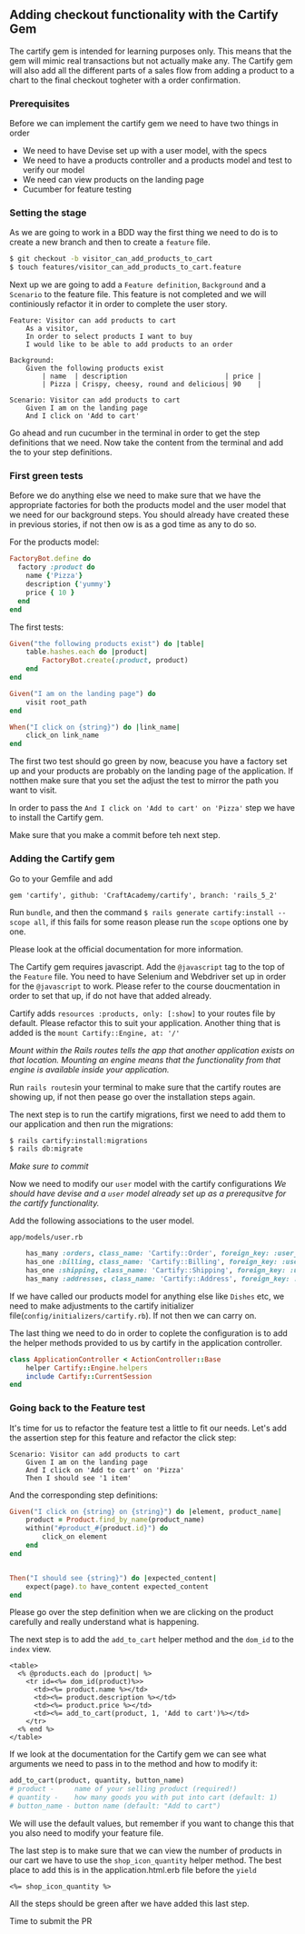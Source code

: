 ## Adding checkout functionality with the Cartify Gem

The cartify gem is intended for learning purposes only. This means that the gem will mimic real transactions but not actually make any. The Cartify gem will also add all the different parts of a sales flow from adding a product to a chart to the final checkout togheter with a order confirmation.

### Prerequisites

Before we can implement the cartify gem we need to have two things in order
- We need to have Devise set up with a user model, with the specs
- We need to have a products controller and a products model and test to verify our model
- We need can view products on the landing page
- Cucumber for feature testing

### Setting the stage
As we are going to work in a BDD way the first thing we need to do is to create a new branch and then to create a `feature` file.

```bash
$ git checkout -b visitor_can_add_products_to_cart
$ touch features/visitor_can_add_products_to_cart.feature
```

Next up we are going to add a `Feature definition`, `Background` and a `Scenario` to the feature file.
This feature is not completed and we will continiously refactor it in order to complete the user story.


```gherkin
Feature: Visitor can add products to cart
    As a visitor,
    In order to select products I want to buy
    I would like to be able to add products to an order

Background:
    Given the following products exist
        | name  | description                        | price |
        | Pizza | Crispy, cheesy, round and delicious| 90    |

Scenario: Visitor can add products to cart
    Given I am on the landing page
    And I click on 'Add to cart'
```

Go ahead and run cucumber in the terminal in order to get the step definitions that we need.
Now take the content from the terminal and add the to your step definitions.


### First green tests

Before we do anything else we need to make sure that we have the appropriate factories for both the products model and the user model that we need for our background steps. You should already have created these in previous stories, if not then ow is as a god time as any to do so.


For the products model:
```ruby
FactoryBot.define do
  factory :product do
    name {'Pizza'}
    description {'yummy'}
    price { 10 }
  end
end
```

The first tests:

```ruby
Given("the following products exist") do |table|
    table.hashes.each do |product|
        FactoryBot.create(:product, product)
    end
end

Given("I am on the landing page") do
    visit root_path
end

When("I click on {string}") do |link_name|
    click_on link_name
end
```

The first two test should go green by now, beacuse you have a factory set up and your products are probably on the landing page of the application. If notthen make sure that you set the adjust the test to mirror the path you want to visit.

In order to pass the `And I click on 'Add to cart' on 'Pizza'` step we have to install the Cartify gem.

Make sure that you make a commit before teh next step.

### Adding the Cartify gem

Go to your Gemfile and add
```
gem 'cartify', github: 'CraftAcademy/cartify', branch: 'rails_5_2'
```
Run `bundle`, and then the command `$ rails generate cartify:install --scope all`, if this fails for some reason please run the `scope` options one by one.

Please look at the official documentation for more information.

The Cartify gem requires javascript. Add the `@javascript` tag to the top of the `Feature` file. You need to have Selenium and Webdriver set up in order for the `@javascript` to work. Please refer to the course doucmentation in order to set that up, if do not have that added already.

Cartify adds `resources :products, only: [:show]` to your routes file by default. Please refactor this to suit your application. Another thing that is added is the `mount Cartify::Engine, at: '/'`

_Mount within the Rails routes tells the app that another application exists on that location. Mounting an engine means that the functionality from that engine is available inside your application._

Run `rails routes`in your terminal to make sure that the cartify routes are showing up, if not then pease go over the installation steps again.

The next step is to run the cartify migrations, first we need to add them to our application and then run the migrations:

```bash
$ rails cartify:install:migrations
$ rails db:migrate
```
_Make sure to commit_

Now we need to modify our `user` model with the cartify configurations
_We should have devise and a `user` model already set up as a prerequsitve for the cartify functionality._

Add the following associations to the user model.

`app/models/user.rb`

```ruby
    has_many :orders, class_name: 'Cartify::Order', foreign_key: :user_id
    has_one :billing, class_name: 'Cartify::Billing', foreign_key: :user_id
    has_one :shipping, class_name: 'Cartify::Shipping', foreign_key: :user_id
    has_many :addresses, class_name: 'Cartify::Address', foreign_key: :user_id
```

If we have called our products model for anything else like `Dishes` etc, we need to make adjustments to the cartify initializer file(`config/initializers/cartify.rb`). If not then we can carry on.

The last thing we need to do in order to coplete the configuration is to add the helper methods provided to us by cartify in the application controller.

```ruby
class ApplicationController < ActionController::Base
    helper Cartify::Engine.helpers
    include Cartify::CurrentSession
end
```


### Going back to the Feature test

It's time for us to refactor the feature test a little to fit our needs.
Let's add the assertion step for this feature and refactor the click step:

```gherkin
Scenario: Visitor can add products to cart
    Given I am on the landing page
    And I click on 'Add to cart' on 'Pizza'
    Then I should see '1 item'
```
And the corresponding step definitions:

```ruby
Given("I click on {string} on {string}") do |element, product_name|
    product = Product.find_by_name(product_name)
    within("#product_#{product.id}") do
        click_on element
    end
end


Then("I should see {string}") do |expected_content|
    expect(page).to have_content expected_content
end
```
Please go over the step definition when we are clicking on the product carefully and really understand what is happening.

The next step is to add the `add_to_cart` helper method and the `dom_id` to the `index` view.

```
<table>
  <% @products.each do |product| %>
    <tr id=<%= dom_id(product)%>>
      <td><%= product.name %></td>
      <td><%= product.description %></td>
      <td><%= product.price %></td>
      <td><%= add_to_cart(product, 1, 'Add to cart')%></td>
    </tr>
  <% end %>
</table>
```

If we look at the documentation for the Cartify gem we can see what arguments we need to pass in to the method and how to modify it:
```ruby
add_to_cart(product, quantity, button_name)
# product -     name of your selling product (required!)
# quantity -    how many goods you with put into cart (default: 1)
# button_name - button name (default: "Add to cart")
```
We will use the default values, but remember if you want to change this that you also need to modify your feature file.

The last step is to make sure that we can view the number of products in our cart we have to use the `shop_icon_quantity` helper method.
The best place to add this is in the application.html.erb file before the `yield`

```
<%= shop_icon_quantity %>
```

All the steps should be green after we have added this last step.

Time to submit the PR

